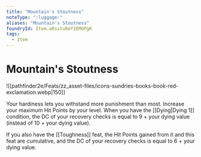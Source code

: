 ```yaml
---
title: "Mountain's Stoutness"
noteType: ":luggage:"
aliases: "Mountain's Stoutness"
foundryId: Item.aRsstuRef1EMOPgK
tags:
  - Item
---
```


# Mountain's Stoutness
![[pathfinder2e/Feats/zz_asset-files/icons-sundries-books-book-red-exclamation.webp|150]]

Your hardiness lets you withstand more punishment than most. Increase your maximum Hit Points by your level. When you have the [[Dying|Dying 1]] condition, the DC of your recovery checks is equal to 9 + your dying value (instead of 10 + your dying value).

If you also have the [[Toughness]] feat, the Hit Points gained from it and this feat are cumulative, and the DC of your recovery checks is equal to 6 + your dying value.
